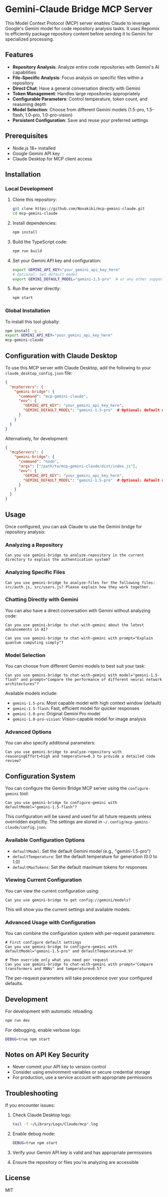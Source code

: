 # Gemini-Claude Bridge MCP Server

This Model Context Protocol (MCP) server enables Claude to leverage Google's Gemini model for code repository analysis tasks. It uses Repomix to efficiently package repository content before sending it to Gemini for specialized processing.

## Features

- **Repository Analysis**: Analyze entire code repositories with Gemini's AI capabilities
- **File-Specific Analysis**: Focus analysis on specific files within a repository
- **Direct Chat**: Have a general conversation directly with Gemini
- **Token Management**: Handles large repositories appropriately
- **Configurable Parameters**: Control temperature, token count, and reasoning depth
- **Model Selection**: Choose from different Gemini models (1.5-pro, 1.5-flash, 1.0-pro, 1.0-pro-vision)
- **Persistent Configuration**: Save and reuse your preferred settings

## Prerequisites

- Node.js 18+ installed
- Google Gemini API key
- Claude Desktop for MCP client access

## Installation

### Local Development

1. Clone this repository:
   ```bash
   git clone https://github.com/Novakiki/mcp-gemini-claude.git
   cd mcp-gemini-claude
   ```

2. Install dependencies:
   ```bash
   npm install
   ```

3. Build the TypeScript code:
   ```bash
   npm run build
   ```

4. Set your Gemini API key and configuration:
   ```bash
   export GEMINI_API_KEY="your_gemini_api_key_here"
   # Optional: Set default model
   export GEMINI_DEFAULT_MODEL="gemini-1.5-pro"  # or any other supported model
   ```

5. Run the server directly:
   ```bash
   npm start
   ```

### Global Installation

To install this tool globally:

```bash
npm install -g .
export GEMINI_API_KEY="your_gemini_api_key_here"
mcp-gemini-claude
```

## Configuration with Claude Desktop

To use this MCP server with Claude Desktop, add the following to your `claude_desktop_config.json` file:

```json
{
  "mcpServers": {
    "gemini-bridge": {
      "command": "mcp-gemini-claude",
      "env": {
        "GEMINI_API_KEY": "your_gemini_api_key_here",
        "GEMINI_DEFAULT_MODEL": "gemini-1.5-pro"  # Optional: default model
      }
    }
  }
}
```

Alternatively, for development:

```json
{
  "mcpServers": {
    "gemini-bridge": {
      "command": "node",
      "args": ["/path/to/mcp-gemini-claude/dist/index.js"],
      "env": {
        "GEMINI_API_KEY": "your_gemini_api_key_here",
        "GEMINI_DEFAULT_MODEL": "gemini-1.5-pro"  # Optional: default model
      }
    }
  }
}
```

## Usage

Once configured, you can ask Claude to use the Gemini bridge for repository analysis:

### Analyzing a Repository

```
Can you use gemini-bridge to analyze-repository in the current directory to explain the authentication system?
```

### Analyzing Specific Files

```
Can you use gemini-bridge to analyze-files for the following files: src/auth.js, src/users.js? Please explain how they work together.
```

### Chatting Directly with Gemini

You can also have a direct conversation with Gemini without analyzing code:

```
Can you use gemini-bridge to chat-with-gemini about the latest advancements in AI?
```

```
Can you use gemini-bridge to chat-with-gemini with prompt="Explain quantum computing simply"?
```

### Model Selection

You can choose from different Gemini models to best suit your task:

```
Can you use gemini-bridge to chat-with-gemini with model="gemini-1.5-flash" and prompt="Compare the performance of different neural network architectures"?
```

Available models include:
- `gemini-1.5-pro`: Most capable model with high context window (default)
- `gemini-1.5-flash`: Fast, efficient model for quicker responses
- `gemini-1.0-pro`: Original Gemini Pro model
- `gemini-1.0-pro-vision`: Vision-capable model for image analysis

### Advanced Options

You can also specify additional parameters:

```
Can you use gemini-bridge to analyze-repository with reasoningEffort=high and temperature=0.3 to provide a detailed code review?
```

## Configuration System

You can configure the Gemini Bridge MCP server using the `configure-gemini` tool:

```
Can you use gemini-bridge to configure-gemini with defaultModel="gemini-1.5-flash"?
```

This configuration will be saved and used for all future requests unless overridden explicitly. The settings are stored in `~/.config/mcp-gemini-claude/config.json`.

### Available Configuration Options

- `defaultModel`: Set the default Gemini model (e.g., "gemini-1.5-pro")
- `defaultTemperature`: Set the default temperature for generation (0.0 to 1.0)
- `defaultMaxTokens`: Set the default maximum tokens for responses

### Viewing Current Configuration

You can view the current configuration using:

```
Can you use gemini-bridge to get config://gemini/models?
```

This will show you the current settings and available models.

### Advanced Usage with Configuration

You can combine the configuration system with per-request parameters:

```
# First configure default settings
Can you use gemini-bridge to configure-gemini with defaultModel="gemini-1.5-pro" and defaultTemperature=0.9?

# Then override only what you need per request
Can you use gemini-bridge to chat-with-gemini with prompt="Compare transformers and RNNs" and temperature=0.5?
```

The per-request parameters will take precedence over your configured defaults.

## Development

For development with automatic reloading:

```bash
npm run dev
```

For debugging, enable verbose logs:

```bash
DEBUG=true npm start
```

## Notes on API Key Security

- Never commit your API key to version control
- Consider using environment variables or secure credential storage
- For production, use a service account with appropriate permissions

## Troubleshooting

If you encounter issues:

1. Check Claude Desktop logs:
   ```bash
   tail -f ~/Library/Logs/Claude/mcp*.log
   ```

2. Enable debug mode:
   ```bash
   DEBUG=true npm start
   ```

3. Verify your Gemini API key is valid and has appropriate permissions

4. Ensure the repository or files you're analyzing are accessible

## License

MIT
